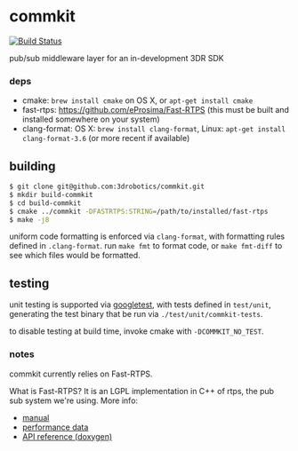 
# commkit

[![Build Status](https://travis-ci.com/3drobotics/commkit.svg?token=mTutn7HE1YdXxSJUA6Ds&branch=master)](https://travis-ci.com/3drobotics/commkit)

pub/sub middleware layer for an in-development 3DR SDK

### deps

* cmake: `brew install cmake` on OS X, or `apt-get install cmake`
* fast-rtps: https://github.com/eProsima/Fast-RTPS (this must be built and installed somewhere on your system)
* clang-format: OS X: `brew install clang-format`, Linux: `apt-get install clang-format-3.6` (or more recent if available)

## building

```bash
$ git clone git@github.com:3drobotics/commkit.git
$ mkdir build-commkit
$ cd build-commkit
$ cmake ../commkit -DFASTRTPS:STRING=/path/to/installed/fast-rtps
$ make -j8
```

uniform code formatting is enforced via `clang-format`, with formatting rules defined in `.clang-format`. run `make fmt` to format code, or `make fmt-diff` to see which files would be formatted.

## testing

unit testing is supported via [googletest](https://github.com/google/googletest/blob/master/googletest/docs/Primer.md), with tests defined in `test/unit`, generating the test binary that be run via `./test/unit/commkit-tests`.

to disable testing at build time, invoke cmake with `-DCOMMKIT_NO_TEST`.

### notes

commkit currently relies on Fast-RTPS.

What is Fast-RTPS? It is an LGPL implementation in C++ of rtps, the pub sub system we're using. More info:
* [manual](http://www.eprosima.com/docs/fast-rtps/1.0.5/pdf/User-Manual.pdf)
* [performance data](http://www.eprosima.com/index.php/resources-all/performance/40-eprosima-fast-rtps-performance)
* [API reference (doxygen)](http://www.eprosima.com/docs/fast-rtps/1.0.5/html/index.html)
